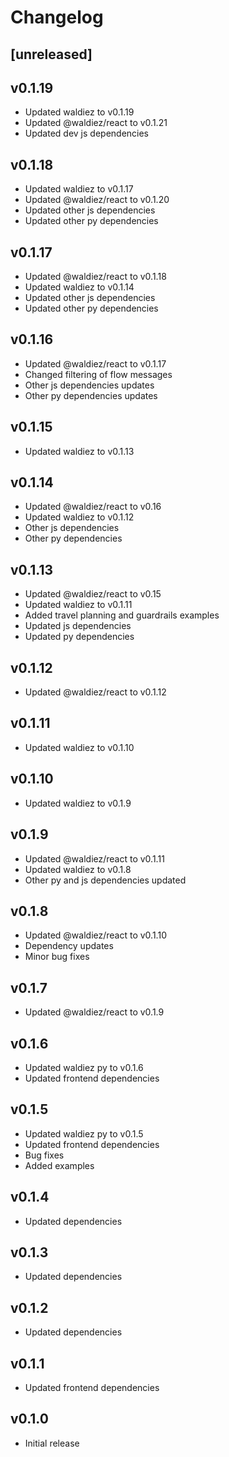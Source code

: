 # Changelog

## [unreleased]

## v0.1.19

- Updated waldiez to v0.1.19
- Updated @waldiez/react to v0.1.21
- Updated dev js dependencies

## v0.1.18

- Updated waldiez to v0.1.17
- Updated @waldiez/react to v0.1.20
- Updated other js dependencies
- Updated other py dependencies

## v0.1.17

- Updated @waldiez/react to v0.1.18
- Updated waldiez to v0.1.14
- Updated other js dependencies
- Updated other py dependencies

## v0.1.16

- Updated @waldiez/react to v0.1.17
- Changed filtering of flow messages
- Other js dependencies updates
- Other py dependencies updates

## v0.1.15

- Updated waldiez to v0.1.13

## v0.1.14

- Updated @waldiez/react to v0.16
- Updated waldiez to v0.1.12
- Other js dependencies
- Other py dependencies

## v0.1.13

- Updated @waldiez/react to v0.15
- Updated waldiez to v0.1.11
- Added travel planning and guardrails examples
- Updated js dependencies
- Updated py dependencies

## v0.1.12

- Updated @waldiez/react to v0.1.12

## v0.1.11

- Updated waldiez to v0.1.10

## v0.1.10

- Updated waldiez to v0.1.9

## v0.1.9

- Updated @waldiez/react to v0.1.11
- Updated waldiez to v0.1.8
- Other py and js dependencies updated

## v0.1.8

- Updated @waldiez/react to v0.1.10
- Dependency updates
- Minor bug fixes

## v0.1.7

- Updated @waldiez/react to v0.1.9

## v0.1.6

- Updated waldiez py to v0.1.6
- Updated frontend dependencies

## v0.1.5

- Updated waldiez py to v0.1.5
- Updated frontend dependencies
- Bug fixes
- Added examples

## v0.1.4

- Updated dependencies

## v0.1.3

- Updated dependencies

## v0.1.2

- Updated dependencies

## v0.1.1

- Updated frontend dependencies

## v0.1.0

- Initial release
